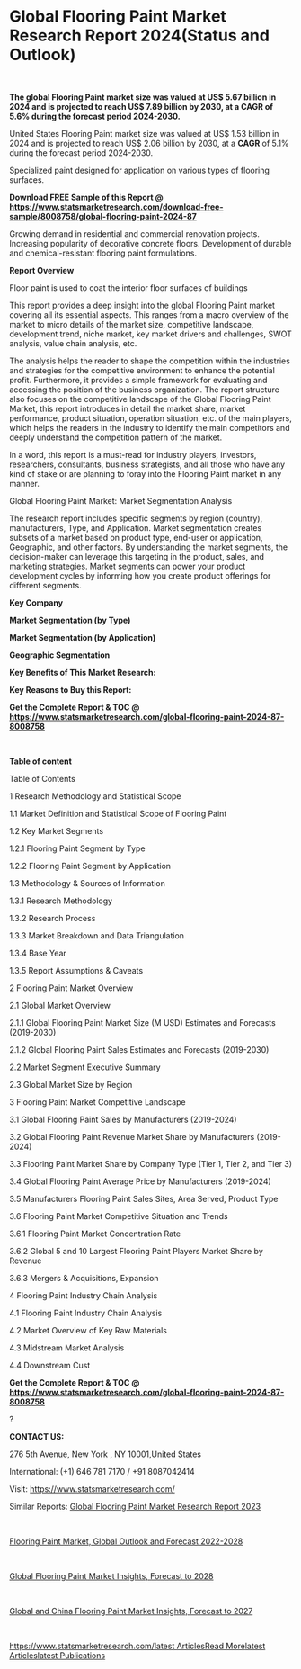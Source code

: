 <h1>Global Flooring Paint Market Research Report 2024(Status and Outlook)</h1><br/><p><strong>The global Flooring Paint market size was valued at US$ 5.67 billion in 2024 and is projected to reach US$ 7.89 billion by 2030, at a <strong>CAGR</strong> of 5.6% during the forecast period 2024-2030.</strong></p>
 
 
 
 <p>United States Flooring Paint market size was valued at US$ 1.53 billion in 2024 and is projected to reach US$ 2.06 billion by 2030, at a <strong>CAGR</strong> of 5.1% during the forecast period 2024-2030.</p>
 
 
 
 <p>Specialized paint designed for application on various types of flooring surfaces.</p>
 
 
 
 <p><strong>Download FREE Sample of this Report @ <a href="https://www.statsmarketresearch.com/download-free-sample/8008758/global-flooring-paint-2024-87">https://www.statsmarketresearch.com/download-free-sample/8008758/global-flooring-paint-2024-87</a></strong></p>
 
 
 
 <p>Growing demand in residential and commercial renovation projects. Increasing popularity of decorative concrete floors. Development of durable and chemical-resistant flooring paint formulations.</p>
 
 
 
 <p><strong>Report Overview</strong></p>
 
 
 
 <p>Floor paint is used to coat the interior floor surfaces of buildings</p>
 
 
 
 <p>This report provides a deep insight into the global Flooring Paint market covering all its essential aspects. This ranges from a macro overview of the market to micro details of the market size, competitive landscape, development trend, niche market, key market drivers and challenges, SWOT analysis, value chain analysis, etc.</p>
 
 
 
 <p>The analysis helps the reader to shape the competition within the industries and strategies for the competitive environment to enhance the potential profit. Furthermore, it provides a simple framework for evaluating and accessing the position of the business organization. The report structure also focuses on the competitive landscape of the Global Flooring Paint Market, this report introduces in detail the market share, market performance, product situation, operation situation, etc. of the main players, which helps the readers in the industry to identify the main competitors and deeply understand the competition pattern of the market.</p>
 
 
 
 <p>In a word, this report is a must-read for industry players, investors, researchers, consultants, business strategists, and all those who have any kind of stake or are planning to foray into the Flooring Paint market in any manner.</p>
 
 
 
 <p>Global Flooring Paint Market: Market Segmentation Analysis</p>
 
 
 
 <p>The research report includes specific segments by region (country), manufacturers, Type, and Application. Market segmentation creates subsets of a market based on product type, end-user or application, Geographic, and other factors. By understanding the market segments, the decision-maker can leverage this targeting in the product, sales, and marketing strategies. Market segments can power your product development cycles by informing how you create product offerings for different segments.</p>
 
 
 
 <p><strong>Key Company</strong></p>
 
 
 
 <p><strong>Market Segmentation (by Type)</strong></p>
 
 
 
 <p><strong>Market Segmentation (<strong>by Application</strong>)</strong></p>
 
 
 
 <p><strong>Geographic Segmentation</strong></p>
 
 
 
 <p><strong>Key Benefits of This Market Research:</strong></p>
 
 
 
 <p><strong>Key <strong>Reasons to Buy</strong> this Report:</strong></p>
 
 
 
 <div><b>Get the Complete Report & TOC @ <a href="https://www.statsmarketresearch.com/global-flooring-paint-2024-87-8008758">https://www.statsmarketresearch.com/global-flooring-paint-2024-87-8008758</a></b></div>
 
 
 
 <p><br />
 
 <b>Table of content</b></p>
 
 
 
 <p>Table of Contents<br />
 
 1 Research Methodology and Statistical Scope<br />
 
 1.1 Market Definition and Statistical Scope of Flooring Paint<br />
 
 1.2 Key Market Segments<br />
 
 1.2.1 Flooring Paint Segment by Type<br />
 
 1.2.2 Flooring Paint Segment by Application<br />
 
 1.3 Methodology & Sources of Information<br />
 
 1.3.1 Research Methodology<br />
 
 1.3.2 Research Process<br />
 
 1.3.3 Market Breakdown and Data Triangulation<br />
 
 1.3.4 Base Year<br />
 
 1.3.5 Report Assumptions & Caveats<br />
 
 2 Flooring Paint Market Overview<br />
 
 2.1 Global Market Overview<br />
 
 2.1.1 Global Flooring Paint Market Size (M USD) Estimates and Forecasts (2019-2030)<br />
 
 2.1.2 Global Flooring Paint Sales Estimates and Forecasts (2019-2030)<br />
 
 2.2 Market Segment Executive Summary<br />
 
 2.3 Global Market Size by Region<br />
 
 3 Flooring Paint Market Competitive Landscape<br />
 
 3.1 Global Flooring Paint Sales by Manufacturers (2019-2024)<br />
 
 3.2 Global Flooring Paint Revenue Market Share by Manufacturers (2019-2024)<br />
 
 3.3 Flooring Paint Market Share by Company Type (Tier 1, Tier 2, and Tier 3)<br />
 
 3.4 Global Flooring Paint Average Price by Manufacturers (2019-2024)<br />
 
 3.5 Manufacturers Flooring Paint Sales Sites, Area Served, Product Type<br />
 
 3.6 Flooring Paint Market Competitive Situation and Trends<br />
 
 3.6.1 Flooring Paint Market Concentration Rate<br />
 
 3.6.2 Global 5 and 10 Largest Flooring Paint Players Market Share by Revenue<br />
 
 3.6.3 Mergers & Acquisitions, Expansion<br />
 
 4 Flooring Paint Industry Chain Analysis<br />
 
 4.1 Flooring Paint Industry Chain Analysis<br />
 
 4.2 Market Overview of Key Raw Materials<br />
 
 4.3 Midstream Market Analysis<br />
 
 4.4 Downstream Cust</p>
 
 
 
 <div><b>Get the Complete Report & TOC @ <a href="https://www.statsmarketresearch.com/global-flooring-paint-2024-87-8008758">https://www.statsmarketresearch.com/global-flooring-paint-2024-87-8008758</a></b></div>
 
 
 
 <p>? </p>
 
 
 
 <p><b>CONTACT US:</b><br />
 
 276 5th Avenue, New York , NY 10001,United States<br />
 
 International: (+1) 646 781 7170 / +91 8087042414<br />
 
 Visit: <a href="https://www.statsmarketresearch.com/">https://www.statsmarketresearch.com/</a><br />
 
 Similar Reports: <a href="https://www.statsmarketresearch.com/global-flooring-paint-2024-87-8008758">Global Flooring Paint Market Research Report 2023</a><br />
 
 <br />
 
 <a href="https://www.statsmarketresearch.com/global-flooring-paint-2024-87-8008758">Flooring Paint Market, Global Outlook and Forecast 2022-2028</a><br />
 
 <br />
 
 <a href="https://www.statsmarketresearch.com/global-flooring-paint-2024-87-8008758">Global Flooring Paint Market Insights, Forecast to 2028</a><br />
 
 <br />
 
 <a href="https://www.statsmarketresearch.com/global-flooring-paint-2024-87-8008758">Global and China Flooring Paint Market Insights, Forecast to 2027</a><br />
 
 <br />
 
 <a href="https://gyeongbokgung.com">https://www.statsmarketresearch.com/</a><a href="https://hallyeomaritime.com">latest Articles</a><a href="https://jingwansa.com">Read More</a><a href="https://nguoiviet.jp/">latest Articles</a><a href="https://www.intelmarketresearch.com/">latest Publications</a></p>